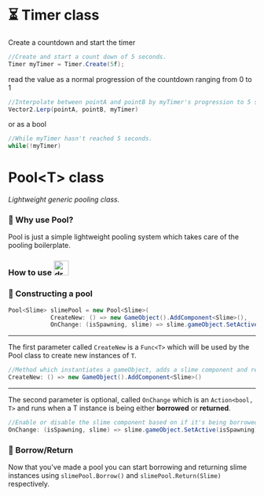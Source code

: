 # ⏳ Timer class
Create a countdown and start the timer
``` c#
//Create and start a count down of 5 seconds.
Timer myTimer = Timer.Create(5f);
```
read the value as a normal progression of the countdown ranging from 0 to 1
``` c#
//Interpolate between pointA and pointB by myTimer's progression to 5 seconds.
Vector2.Lerp(pointA, pointB, myTimer)
```
or as a bool
``` c#
//While myTimer hasn't reached 5 seconds.
while(!myTimer)
```


# Pool\<T> class  
_Lightweight generic pooling class._

### 🤔 Why use Pool?
Pool is just a simple lightweight pooling system which takes care of the pooling boilerplate.

### How to use <img src="https://static.wikia.nocookie.net/dragonquest/images/6/60/Slime_Artwork.png/revision/latest/scale-to-width-down/1000?cb=20201021141416" draggable="false" alt="drawing" width="30"/><img/>

### 🔨 Constructing a pool
``` c#
Pool<Slime> slimePool = new Pool<Slime>(
            CreateNew: () => new GameObject().AddComponent<Slime>(),
            OnChange: (isSpawning, slime) => slime.gameObject.SetActive(isSpawning));
```
___
The first parameter called `CreateNew` is a `Func<T>` which will be used
by the Pool class to create new instances of `T`.
``` c#
//Method which instantiates a gameObject, adds a slime component and returns a reference to it.
CreateNew: () => new GameObject().AddComponent<Slime>() 
```
___
The second parameter is optional, called `OnChange` which is an `Action<bool, T>` and runs when a T instance is being either __borrowed__ or __returned__.
``` c#
//Enable or disable the slime component based on if it's being borrowed or returned.
OnChange: (isSpawning, slime) => slime.gameObject.SetActive(isSpawning)
```
### 🔁 Borrow/Return
Now that you've made a pool you can start borrowing and returning slime instances using `slimePool.Borrow()` and `slimePool.Return(Slime)` respectively.

